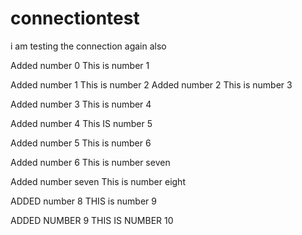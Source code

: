 # connectiontest
i am testing the connection again also

Added number 0
This is number 1


Added number 1
This is number 2
Added number 2
This is number 3

Added number 3
This is number 4

Added number 4
This IS number 5

Added number 5
This is number 6

Added number 6
This is number seven

Added number seven
This is number eight

ADDED number 8
THIS is number 9

ADDED NUMBER 9
THIS IS NUMBER 10
